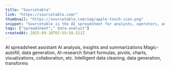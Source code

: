 ```yaml
---
title: "Sourcetable"
link: "https://sourcetable.com/"
thumbnail: "https://sourcetable.com/img/apple-touch-icon.png"
snippet: "Sourcetable is the AI spreadsheet for analysts, operators, and finance teams — automate workflows, build models, and create dashboards without code."
tags: ["spreadsheet"," data-analyst"]
createdAt: 2025-09-10T02:59:58.521Z
---
```

AI spreadsheet assistant
AI analysis, insights and summarizations
Magic-autofill, data generation, AI-research
Smart formulas, pivots, charts, visualizations, collaboration, etc.
Intelligent data cleaning, data generation, transforms
